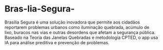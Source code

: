 # Bras-lia-Segura-
Brasília Segura é uma solução inovadora que permite aos cidadãos reportarem problemas urbanos como iluminação quebrada, acúmulo de lixo, buracos nas vias e outras desordens que afetam a segurança pública. Baseado na Teoria das Janelas Quebradas e metodologia CPTED, o app usa IA para análise preditiva e prevenção de problemas.
